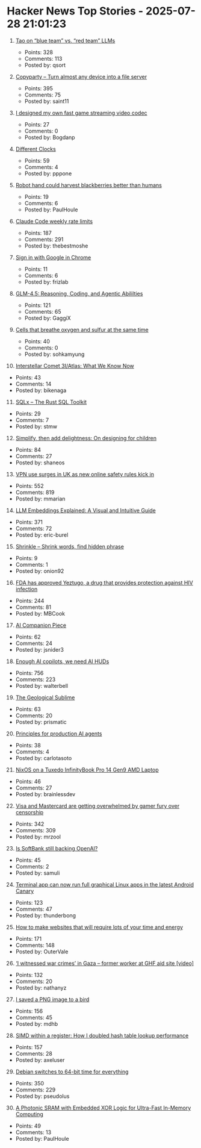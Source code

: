 # Hacker News Top Stories - 2025-07-28 21:01:23

1. [Tao on “blue team” vs. “red team” LLMs](https://mathstodon.xyz/@tao/114915604830689046)
   - Points: 328
   - Comments: 113
   - Posted by: qsort

2. [Copyparty – Turn almost any device into a file server](https://github.com/9001/copyparty)
   - Points: 395
   - Comments: 75
   - Posted by: saint11

3. [I designed my own fast game streaming video codec](https://themaister.net/blog/2025/06/16/i-designed-my-own-ridiculously-fast-game-streaming-video-codec-pyrowave/)
   - Points: 27
   - Comments: 0
   - Posted by: Bogdanp

4. [Different Clocks](https://ianto-cannon.github.io/clock.html)
   - Points: 59
   - Comments: 4
   - Posted by: pppone

5. [Robot hand could harvest blackberries better than humans](https://news.uark.edu/articles/79750/robot-hand-could-harvest-blackberries-better-than-humans)
   - Points: 19
   - Comments: 6
   - Posted by: PaulHoule

6. [Claude Code weekly rate limits](undefined)
   - Points: 187
   - Comments: 291
   - Posted by: thebestmoshe

7. [Sign in with Google in Chrome](https://underpassapp.com/news/2025/7/5.html)
   - Points: 11
   - Comments: 6
   - Posted by: frizlab

8. [GLM-4.5: Reasoning, Coding, and Agentic Abililties](https://z.ai/blog/glm-4.5)
   - Points: 121
   - Comments: 65
   - Posted by: GaggiX

9. [Cells that breathe oxygen and sulfur at the same time](https://www.quantamagazine.org/the-cells-that-breathe-two-ways-20250723/)
   - Points: 40
   - Comments: 0
   - Posted by: sohkamyung

10. [Interstellar Comet 3I/Atlas: What We Know Now](https://skyandtelescope.org/astronomy-news/interstellar-comet-3i-atlas-what-we-know-now/)
   - Points: 43
   - Comments: 14
   - Posted by: bikenaga

11. [SQLx – The Rust SQL Toolkit](https://github.com/launchbadge/sqlx)
   - Points: 29
   - Comments: 7
   - Posted by: stmw

12. [Simplify, then add delightness: On designing for children](https://shaneosullivan.wordpress.com/2025/07/28/on-designing-for-children/)
   - Points: 84
   - Comments: 27
   - Posted by: shaneos

13. [VPN use surges in UK as new online safety rules kick in](https://www.ft.com/content/356674b0-9f1d-4f95-b1d5-f27570379a9b)
   - Points: 552
   - Comments: 819
   - Posted by: mmarian

14. [LLM Embeddings Explained: A Visual and Intuitive Guide](https://huggingface.co/spaces/hesamation/primer-llm-embedding)
   - Points: 371
   - Comments: 72
   - Posted by: eric-burel

15. [Shrinkle – Shrink words, find hidden phrase](https://www.shrinkle.org/)
   - Points: 9
   - Comments: 1
   - Posted by: onion92

16. [FDA has approved Yeztugo, a drug that provides protection against HIV infection](https://newatlas.com/infectious-diseases/hiv-prevention-fda-lenacapavir/)
   - Points: 244
   - Comments: 81
   - Posted by: MBCook

17. [AI Companion Piece](https://thezvi.substack.com/p/ai-companion-piece)
   - Points: 62
   - Comments: 24
   - Posted by: jsnider3

18. [Enough AI copilots, we need AI HUDs](https://www.geoffreylitt.com/2025/07/27/enough-ai-copilots-we-need-ai-huds)
   - Points: 756
   - Comments: 223
   - Posted by: walterbell

19. [The Geological Sublime](https://harpers.org/archive/2025/07/the-geological-sublime-lewis-hyde-deep-time/)
   - Points: 63
   - Comments: 20
   - Posted by: prismatic

20. [Principles for production AI agents](https://www.app.build/blog/six-principles-production-ai-agents)
   - Points: 38
   - Comments: 4
   - Posted by: carlotasoto

21. [NixOS on a Tuxedo InfinityBook Pro 14 Gen9 AMD Laptop](https://fnune.com/hardware/2025/07/20/nixos-on-a-tuxedo-infinitybook-pro-14-gen9-amd/)
   - Points: 46
   - Comments: 27
   - Posted by: brainlessdev

22. [Visa and Mastercard are getting overwhelmed by gamer fury over censorship](https://www.polygon.com/news/616835/visa-mastercard-steam-itchio-campaign-adult-games)
   - Points: 342
   - Comments: 309
   - Posted by: mrzool

23. [Is SoftBank still backing OpenAI?](https://www.wheresyoured.at/softbank-openai/)
   - Points: 45
   - Comments: 2
   - Posted by: samuli

24. [Terminal app can now run full graphical Linux apps in the latest Android Canary](https://www.androidauthority.com/linux-terminal-graphical-apps-3580905/)
   - Points: 123
   - Comments: 47
   - Posted by: thunderbong

25. [How to make websites that will require lots of your time and energy](https://blog.jim-nielsen.com/2025/how-to-make-websites-that-require-lots-of-time-and-energy/)
   - Points: 171
   - Comments: 148
   - Posted by: OuterVale

26. [‘I witnessed war crimes’ in Gaza – former worker at GHF aid site [video]](https://www.bbc.com/news/videos/cy8k8045nx9o)
   - Points: 132
   - Comments: 20
   - Posted by: nathanyz

27. [I saved a PNG image to a bird](https://www.youtube.com/watch?v=hCQCP-5g5bo)
   - Points: 156
   - Comments: 45
   - Posted by: mdhb

28. [SIMD within a register: How I doubled hash table lookup performance](https://maltsev.space/blog/012-simd-within-a-register-how-i-doubled-hash-table-lookup-performance)
   - Points: 157
   - Comments: 28
   - Posted by: axeluser

29. [Debian switches to 64-bit time for everything](https://www.theregister.com/2025/07/25/y2k38_bug_debian/)
   - Points: 350
   - Comments: 229
   - Posted by: pseudolus

30. [A Photonic SRAM with Embedded XOR Logic for Ultra-Fast In-Memory Computing](https://arxiv.org/abs/2506.22707)
   - Points: 49
   - Comments: 13
   - Posted by: PaulHoule


